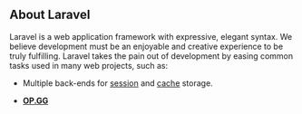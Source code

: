 ## About Laravel

Laravel is a web application framework with expressive, elegant syntax. We believe development must be an enjoyable and creative experience to be truly fulfilling. Laravel takes the pain out of development by easing common tasks used in many web projects, such as:

- Multiple back-ends for [session](https://laravel.com/docs/session) and [cache](https://laravel.com/docs/cache) storage.


- **[OP.GG](https://op.gg)** 